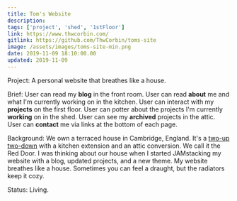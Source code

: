 ```yaml
---
title: Tom's Website
description:
tags: ['project', 'shed', '1stFloor']
link: https://www.thwcorbin.com/
gitlink: https://github.com/ThwCorbin/toms-site
image: /assets/images/toms-site-min.png
date: 2019-11-09 18:10:00.00
updated: 2019-11-09
---
```


Project: A personal website that breathes like a house.

Brief: User can read my **blog** in the front room. User can read **about** me and what I'm currently working on in the kitchen. User can interact with my **projects** on the first floor. User can potter about the projects I'm currently **working** on in the shed. User can see my **archived** projects in the attic. User can **contact** me via links at the bottom of each page.

Background: We own a terraced house in Cambridge, England. It's a [two-up two-down](https://dictionary.cambridge.org/dictionary/english/two-up-two-down 'Definition of two-up two-down') with a kitchen extension and an attic conversion. We call it the Red Door. I was thinking about our house when I started JAMstacking my website with a blog, updated projects, and a new theme. My website breathes like a house. Sometimes you can feel a draught, but the radiators keep it cozy.

Status: Living.
